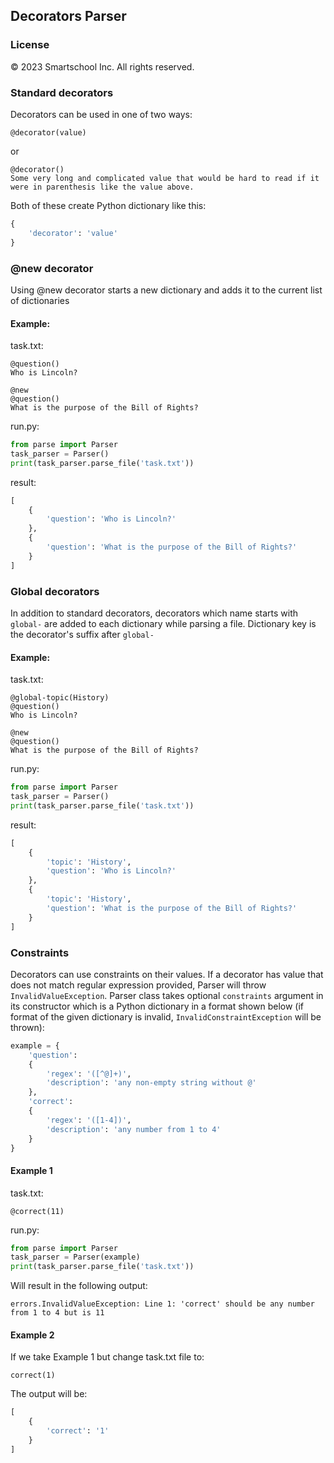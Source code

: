 ## Decorators Parser

### License
© 2023 Smartschool Inc. All rights reserved.

### Standard decorators
Decorators can be used in one of two ways:
```
@decorator(value)
```
or
```
@decorator()
Some very long and complicated value that would be hard to read if it were in parenthesis like the value above.
```

Both of these create Python dictionary like this:
```python
{
    'decorator': 'value'
}
```

### @new decorator

Using @new decorator starts a new dictionary and adds it to the current list of dictionaries

#### Example:
task.txt:
```
@question()
Who is Lincoln?

@new
@question()
What is the purpose of the Bill of Rights?
```

run.py:
```python
from parse import Parser
task_parser = Parser()
print(task_parser.parse_file('task.txt'))
```

result:
```python
[
    {
        'question': 'Who is Lincoln?'
    },
    {
        'question': 'What is the purpose of the Bill of Rights?'
    }
]
```
### Global decorators

In addition to standard decorators, decorators which name starts with `global-` are added to each dictionary while parsing a file. Dictionary key is the decorator's suffix after `global-` 

#### Example:
task.txt:
```
@global-topic(History)
@question()
Who is Lincoln?

@new
@question()
What is the purpose of the Bill of Rights?
```

run.py:
```python
from parse import Parser
task_parser = Parser()
print(task_parser.parse_file('task.txt'))
```

result:
```python
[
    {
        'topic': 'History',
        'question': 'Who is Lincoln?'
    },
    {
        'topic': 'History',
        'question': 'What is the purpose of the Bill of Rights?'
    }
]
```

### Constraints

Decorators can use constraints on their values. If a decorator has value that does not match regular expression
provided, Parser will throw `InvalidValueException`. Parser class takes optional `constraints` argument in its constructor which
is a Python dictionary in a format shown below (if format of the given dictionary is invalid, `InvalidConstraintException` will be thrown):
```python
example = {
    'question': 
    {
        'regex': '([^@]+)',
        'description': 'any non-empty string without @'
    },
    'correct':
    {
        'regex': '([1-4])',
        'description': 'any number from 1 to 4'
    }
}
```


#### Example 1

task.txt:
```
@correct(11)
```

run.py:
```python
from parse import Parser
task_parser = Parser(example)
print(task_parser.parse_file('task.txt'))
```

Will result in the following output:
```
errors.InvalidValueException: Line 1: 'correct' should be any number from 1 to 4 but is 11
```

#### Example 2
If we take Example 1 but change task.txt file to:
```
correct(1)
```

The output will be:
```python
[
	{
		'correct': '1'
	}
]
